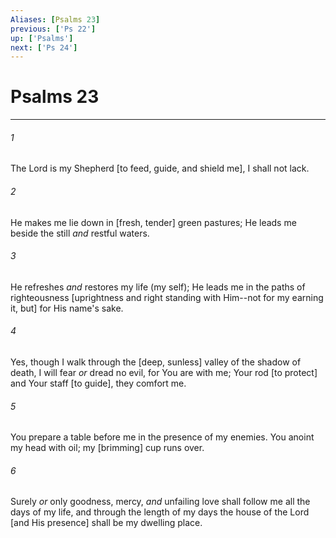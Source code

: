 ```yaml
---
Aliases: [Psalms 23]
previous: ['Ps 22']
up: ['Psalms']
next: ['Ps 24']
---
```

# Psalms 23

***














###### 1 






The Lord is my Shepherd [to feed, guide, and shield me], I shall not lack. 













###### 2 






He makes me lie down in [fresh, tender] green pastures; He leads me beside the still _and_ restful waters. 













###### 3 






He refreshes _and_ restores my life (my self); He leads me in the paths of righteousness [uprightness and right standing with Him--not for my earning it, but] for His name's sake. 













###### 4 






Yes, though I walk through the [deep, sunless] valley of the shadow of death, I will fear _or_ dread no evil, for You are with me; Your rod [to protect] and Your staff [to guide], they comfort me. 













###### 5 






You prepare a table before me in the presence of my enemies. You anoint my head with oil; my [brimming] cup runs over. 













###### 6 






Surely _or_ only goodness, mercy, _and_ unfailing love shall follow me all the days of my life, and through the length of my days the house of the Lord [and His presence] shall be my dwelling place.
